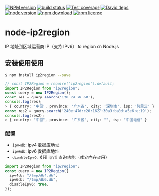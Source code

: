 [![NPM version][npm-image]][npm-url]
[![build status][travis-image]][travis-url]
[![Test coverage][coveralls-image]][coveralls-url]
[![David deps][david-image]][david-url]
[![node version][node-image]][node-url]
[![npm download][download-image]][download-url]
[![npm license][license-image]][download-url]

[npm-image]: https://img.shields.io/npm/v/ip2region.svg?style=flat-square
[npm-url]: https://npmjs.org/package/ip2region
[travis-image]: https://img.shields.io/travis/yourtion/node-ip2region.svg?style=flat-square
[travis-url]: https://travis-ci.org/yourtion/node-ip2region
[coveralls-image]: https://img.shields.io/coveralls/yourtion/node-ip2region.svg?style=flat-square
[coveralls-url]: https://coveralls.io/r/yourtion/node-ip2region?branch=master
[david-image]: https://img.shields.io/david/yourtion/node-ip2region.svg?style=flat-square
[david-url]: https://david-dm.org/yourtion/node-ip2region
[node-image]: https://img.shields.io/badge/node.js-%3E=12.0-green.svg?style=flat-square
[node-url]: http://nodejs.org/download/
[download-image]: https://img.shields.io/npm/dm/ip2region.svg?style=flat-square
[download-url]: https://npmjs.org/package/ip2region
[license-image]: https://img.shields.io/npm/l/ip2region.svg

# node-ip2region

IP 地址到区域运营商 IP（支持 IPv6） to region on Node.js

## 安装使用使用

```bash
$ npm install ip2region --save
```

```typescript
// const IP2Region = require('ip2region').default;
import IP2Region from "ip2region";
const query = new IP2Region();
const res = query.search('120.24.78.68');
console.log(res);
> { country: '中国', province: '广东省', city: '深圳市', isp: '阿里云' }
const res2 = query.search('240e:47d:c20:1627:30a3:ba0d:a5e6:ec19');
console.log(res2);
> { country: "中国", province: "广东省", city: "", isp: "中国电信" }
```

### 配置

- `ipv4db`: ipv4 数据库地址
- `ipv6db`: ipv6 数据库地址
- `disableIpv6`: 关闭 ipv6 查询功能（减少内存占用）

```typescript
import IP2Region from "ip2region";
const query = new IP2Region({
  ipv4db: "/tmp/db4.db",
  ipv6db: "/tmp/db6.db",
  disableIpv6: true,
});
```

